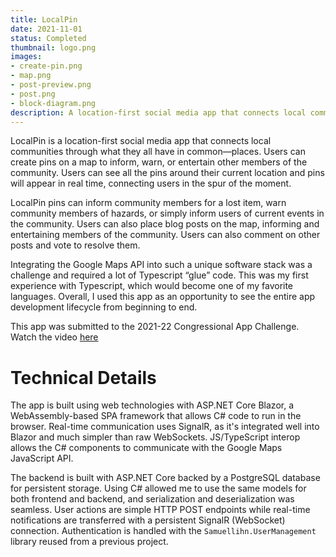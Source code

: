 ```yaml
---
title: LocalPin
date: 2021-11-01
status: Completed
thumbnail: logo.png
images: 
- create-pin.png
- map.png
- post-preview.png
- post.png
- block-diagram.png
description: A location-first social media app that connects local communities
---
```


LocalPin is a location-first social media app that connects local communities through what they all have in common—places. Users can create pins on a map to inform, warn, or entertain other members of the community. Users can see all the pins around their current location and pins will appear in real time, connecting users in the spur of the moment. 

LocalPin pins can inform community members for a lost item, warn community members of hazards, or simply inform users of current events in the community. Users can also place blog posts on the map, informing and entertaining members of the community. Users can also comment on other posts and vote to resolve them. 

Integrating the Google Maps API into such a unique software stack was a challenge and required a lot of Typescript “glue” code. This was my first experience with Typescript, which would become one of my favorite languages. Overall, I used this app as an opportunity to see the entire app development lifecycle from beginning to end.

This app was submitted to the 2021-22 Congressional App Challenge. Watch the video [here](https://www.youtube.com/watch?v=s3fCew-yv_M)

# Technical Details
The app is built using web technologies with ASP.NET Core Blazor, a WebAssembly-based SPA framework that allows C# code to run in the browser. Real-time communication uses SignalR, as it's integrated well into Blazor and much simpler than raw WebSockets. JS/TypeScript interop allows the C# components to communicate with the Google Maps JavaScript API. 

The backend is built with ASP.NET Core backed by a PostgreSQL database for persistent storage. Using C# allowed me to use the same models for both frontend and backend, and serialization and deserialization was seamless. User actions are simple HTTP POST endpoints while real-time notifications are transferred with a persistent SignalR (WebSocket) connection. Authentication is handled with the `Samuellihn.UserManagement` library reused from a previous project.
